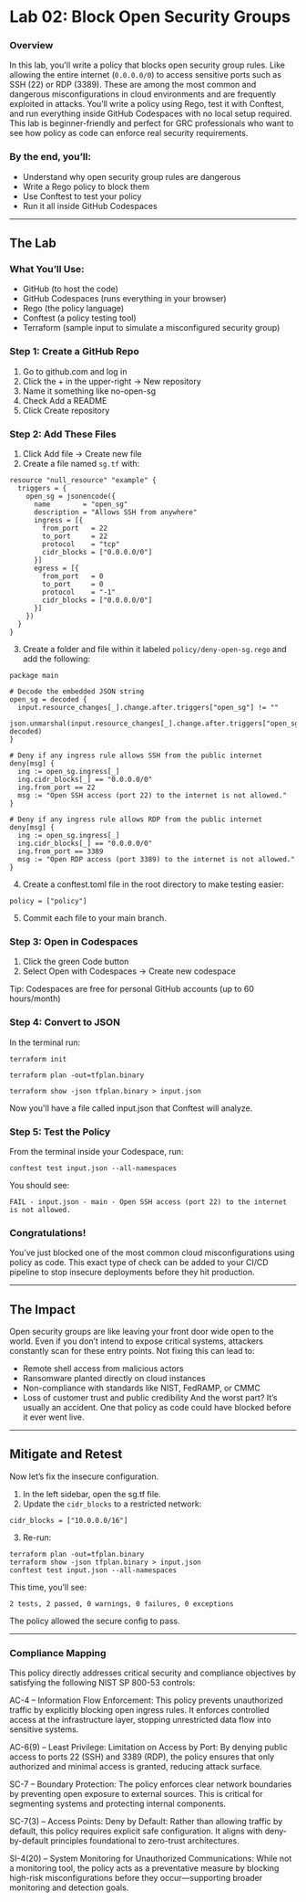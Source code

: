 # Lab 02: Block Open Security Groups

### Overview

In this lab, you'll write a policy that blocks open security group rules. Like allowing the entire internet (`0.0.0.0/0`) to access sensitive ports such as SSH (22) or RDP (3389). These are among the most common and dangerous misconfigurations in cloud environments and are frequently exploited in attacks.
You’ll write a policy using Rego, test it with Conftest, and run everything inside GitHub Codespaces with no local setup required.
This lab is beginner-friendly and perfect for GRC professionals who want to see how policy as code can enforce real security requirements.

### By the end, you’ll:
- Understand why open security group rules are dangerous
- Write a Rego policy to block them
- Use Conftest to test your policy
- Run it all inside GitHub Codespaces

---

## The Lab

### What You’ll Use:

- GitHub (to host the code)
- GitHub Codespaces (runs everything in your browser)
- Rego (the policy language)
- Conftest (a policy testing tool)
- Terraform (sample input to simulate a misconfigured security group)


### Step 1: Create a GitHub Repo
1. Go to github.com and log in
2. Click the + in the upper-right → New repository
3. Name it something like no-open-sg
4. Check Add a README 
5. Click Create repository


### Step 2: Add These Files
1. Click Add file → Create new file
2. Create a file named `sg.tf` with:
```
resource "null_resource" "example" {
  triggers = {
    open_sg = jsonencode({
      name        = "open_sg"
      description = "Allows SSH from anywhere"
      ingress = [{
        from_port   = 22
        to_port     = 22
        protocol    = "tcp"
        cidr_blocks = ["0.0.0.0/0"]
      }]
      egress = [{
        from_port   = 0
        to_port     = 0
        protocol    = "-1"
        cidr_blocks = ["0.0.0.0/0"]
      }]
    })
  }
}
```
3. Create a folder and file within it labeled `policy/deny-open-sg.rego` and add the following:
```
package main

# Decode the embedded JSON string
open_sg = decoded {
  input.resource_changes[_].change.after.triggers["open_sg"] != ""
  json.unmarshal(input.resource_changes[_].change.after.triggers["open_sg"], decoded)
}

# Deny if any ingress rule allows SSH from the public internet
deny[msg] {
  ing := open_sg.ingress[_]
  ing.cidr_blocks[_] == "0.0.0.0/0"
  ing.from_port == 22
  msg := "Open SSH access (port 22) to the internet is not allowed."
}

# Deny if any ingress rule allows RDP from the public internet
deny[msg] {
  ing := open_sg.ingress[_]
  ing.cidr_blocks[_] == "0.0.0.0/0"
  ing.from_port == 3389
  msg := "Open RDP access (port 3389) to the internet is not allowed."
}
```

4. Create a conftest.toml file in the root directory to make testing easier:
```
policy = ["policy"]
```

5. Commit each file to your main branch.


### Step 3: Open in Codespaces
1. Click the green Code button
2. Select Open with Codespaces → Create new codespace

Tip: Codespaces are free for personal GitHub accounts (up to 60 hours/month)


### Step 4: Convert to JSON
In the terminal run:
```
terraform init

terraform plan -out=tfplan.binary

terraform show -json tfplan.binary > input.json
```
Now you'll have a file called input.json that Conftest will analyze.


### Step 5: Test the Policy
From the terminal inside your Codespace, run:
```
conftest test input.json --all-namespaces
```
You should see:
```
FAIL - input.json - main - Open SSH access (port 22) to the internet is not allowed.
```


### Congratulations!
You’ve just blocked one of the most common cloud misconfigurations using policy as code.
This exact type of check can be added to your CI/CD pipeline to stop insecure deployments before they hit production.

---

## The Impact

Open security groups are like leaving your front door wide open to the world. Even if you don’t intend to expose critical systems, attackers constantly scan for these entry points.
Not fixing this can lead to:
- Remote shell access from malicious actors
- Ransomware planted directly on cloud instances
- Non-compliance with standards like NIST, FedRAMP, or CMMC
- Loss of customer trust and public credibility
And the worst part? It’s usually an accident. One that policy as code could have blocked before it ever went live.

---

## Mitigate and Retest

Now let’s fix the insecure configuration.
1. In the left sidebar, open the sg.tf file.
2. Update the `cidr_blocks` to a restricted network:
```
cidr_blocks = ["10.0.0.0/16"]
```
3.	Re-run:
```
terraform plan -out=tfplan.binary
terraform show -json tfplan.binary > input.json
conftest test input.json --all-namespaces
```
This time, you’ll see:
```
2 tests, 2 passed, 0 warnings, 0 failures, 0 exceptions
```

The policy allowed the secure config to pass. 

---

### Compliance Mapping

This policy directly addresses critical security and compliance objectives by satisfying the following NIST SP 800-53 controls:

AC-4 – Information Flow Enforcement: This policy prevents unauthorized traffic by explicitly blocking open ingress rules. It enforces controlled access at the infrastructure layer, stopping unrestricted data flow into sensitive systems.

AC-6(9) – Least Privilege: Limitation on Access by Port: By denying public access to ports 22 (SSH) and 3389 (RDP), the policy ensures that only authorized and minimal access is granted, reducing attack surface.

SC-7 – Boundary Protection: The policy enforces clear network boundaries by preventing open exposure to external sources. This is critical for segmenting systems and protecting internal components.

SC-7(3) – Access Points: Deny by Default: Rather than allowing traffic by default, this policy requires explicit safe configuration. It aligns with deny-by-default principles foundational to zero-trust architectures.

SI-4(20) – System Monitoring for Unauthorized Communications: While not a monitoring tool, the policy acts as a preventative measure by blocking high-risk misconfigurations before they occur—supporting broader monitoring and detection goals.
